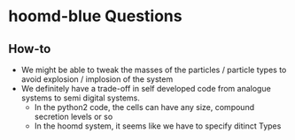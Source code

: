 # hoomd-blue Questions

## How-to
* We might be able to tweak the masses of the particles / particle types to avoid explosion / implosion of the system
* We definitely have a trade-off in self developed code from analogue systems to semi digital systems.
  * In the python2 code, the cells can have any size, compound secretion levels or so
  * In the hoomd system, it seems like we have to specify ditinct Types